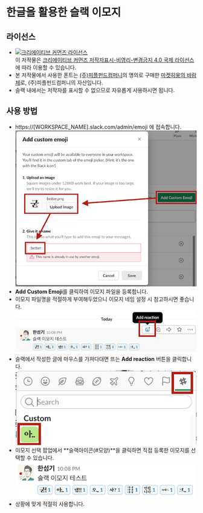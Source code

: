 # 한글을 활용한 슬랙 이모지

## 라이선스
* <a rel="license" href="http://creativecommons.org/licenses/by-nc-nd/4.0/"><img alt="크리에이티브 커먼즈 라이선스" style="border-width:0" src="https://i.creativecommons.org/l/by-nc-nd/4.0/88x31.png" /></a><br />이 저작물은 <a rel="license" href="http://creativecommons.org/licenses/by-nc-nd/4.0/">크리에이티브 커먼즈 저작자표시-비영리-변경금지 4.0 국제 라이선스</a>에 따라 이용할 수 있습니다.
* 본 저작물에서 사용한 폰트는 [(주)피플펀드컴퍼니](https://www.peoplefund.co.kr/team/)의 명의로 구매한 [마켓히읗의 바람체](http://markethiut.com/product/detail.html?product_no=31)로, (주)피플펀드컴퍼니의 자산입니다.
* 슬랙 내에서는 저작자를 표시할 수 없으므로 자유롭게 사용하시면 됩니다.

## 사용 방법
* https://[WORKSPACE_NAME].slack.com/admin/emoji 에 접속합니다.
![](./samples/slack-emoji-kr-manual01.png)
* **Add Custom Emoji**를 클릭하여 이모지 파일을 등록합니다.
* 이모지 파일명을 적절하게 부여해두었으니 이모지 네임 설정 시 참고하시면 좋습니다.
![](./samples/slack-emoji-kr-manual02.png)
* 슬랙에서 작성한 글에 마우스를 가져다대면 뜨는 **Add reaction** 버튼을 클릭합니다.
![](./samples/slack-emoji-kr-manual03.png)
* 이모지 선택 팝업에서 **슬랙아이콘(#모양)**을 클릭하면 직접 등록한 이모지를 선택할 수 있습니다.
![](./samples/slack-emoji-kr-manual04.png)
* 상황에 맞게 적절히 사용합니다.

